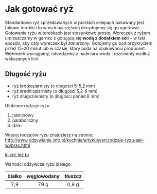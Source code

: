 # Jak gotować ryż

Standardowo ryż sprzedawanych w polskich sklepach pakowany jest foliowe torebki i to w nich najczęściej decydujemy się go ugotować. Gotowanie ryżu w torebkach jest stosunkowo proste. Woreczek z ryżem umieszczamy w garnku z gotującą się **wodą z dodatkiem soli** – w taki sposób, aby cały woreczek był _zanurzony_. Gotujemy go pod przykryciem przez 15-20 minut lub w czasie, który poda na opakowaniu producent. ~~Woreczek~~ wyciągamy, odcedzamy z nadmiaru wody i rozcinamy wzdłuż wskazanych linii.

## Długość ryżu

- ryż krótkoziarnisty (o długości 5-5,2 mm)
- ryż średnioziarnisty (o długości 5,2-6 mm)
- ryż długoziarnisty (o długości ponad 6 mm)

Ulubione rodzaje ryżu:
1. jaśminowy
2. paraboliczny
3. dziki

Więcej rodzajów ryżu znajdziesz na stronie:
<http://www.odzywianie.info.pl/kuchnia/artykuly/art,rodzaje-ryzu-jaki-wybrac.html>

[kliknij też tu](https://www.google.pl/search?lei=v5n-W5iWC8X4qwHvzIfAAQ&q=rodzaje%20ry%C5%BCu%20wikipedia&ved=2ahUKEwjSx6KsmvfeAhVtqYsKHbDGAAUQsKwBKAB6BAgAEAE&biw=1707&bih=804&dpr=1.13)

Wartości odżywcze ryżu białego:

białko               | węglowodany         | tłuszcz
:-------------------:|:-------------------:|:--------------------:
7,9 | 79 g| 0,9 g
